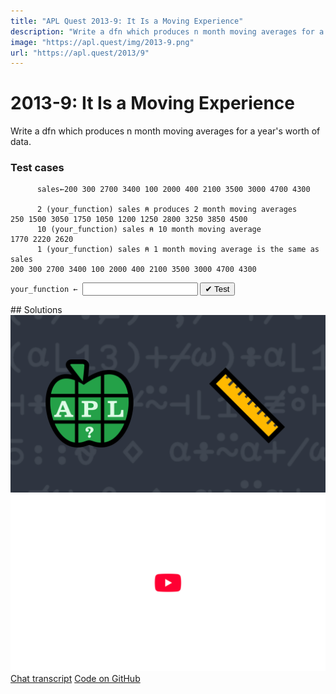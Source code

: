 ```yaml
---
title: "APL Quest 2013-9: It Is a Moving Experience"
description: "Write a dfn which produces n month moving averages for a year's worth of data."
image: "https://apl.quest/img/2013-9.png"
url: "https://apl.quest/2013/9"
---
```


# <span class=s>2013-</span>9: It Is a Moving Experience

Write a dfn which produces n month moving averages for a year's worth of data.

### Test cases

```APL
      sales←200 300 2700 3400 100 2000 400 2100 3500 3000 4700 4300
	  
      2 (your_function) sales ⍝ produces 2 month moving averages
250 1500 3050 1750 1050 1200 1250 2800 3250 3850 4500
      10 (your_function) sales ⍝ 10 month moving average
1770 2220 2620
      1 (your_function) sales ⍝ 1 month moving average is the same as sales
200 300 2700 3400 100 2000 400 2100 3500 3000 4700 4300
```
<div class="pdiv">
  <code onclick="p_Input.focus()">your_function ← </code><input id="p_Input" autocomplete="off" spellcheck="false" oninput="this.parentElement.querySelector`button`.disabled=false;localStorage.setItem(window.location.pathname,this.value)" onkeypress="subm(event)">
  <button onclick="alert$.next`Testing…`;submitSolution`p`" class="md-button md-button--primary">&#x2714; Test</button>
</div>
<blockquote id="p_Output"></blockquote>
## Solutions
<div onclick="play(this)" title="Video on YouTube" class="yt">
<img alt="Video Thumbnail" src="../../img/2013-9.png">
<img alt="YouTube" src="../../img/yt-big.png">
</div>
<a href="https://chat.stackexchange.com/transcript/52405?m=60790499#60790499" target="_blank" class="md-button md-button--primary">Chat transcript</a>
<a href="https://github.com/abrudz/apl_quest/blob/main/2013/9.apl" target="_blank" class="md-button md-button--primary right">Code on GitHub</a>

<script>
    testCases={"a":[["2","200 300 2700 3400 100 2000 400 2100 3500 3000 4700 4300"],["10","200 300 2700 3400 100 2000 400 2100 3500 3000 4700 4300"],["?12","200 300 2700 3400 100 2000 400 2100 3500 3000 4700 4300"],["?10","?12⍴10000"],["5","?12⍴10000"]],"b":[["1","200 300 2700 3400 100 2000 400 2100 3500 3000 4700 4300"],["12","200 300 2700 3400 100 2000 400 2100 3500 3000 4700 4300"],["1","?12⍴10000"],["12","?12⍴10000"],["1","10⍴0"],["12","¯500+?12⍴1000"],["1","¯500+?12⍴1000"]],"f":"{(⍺+/⍵)÷⍺}"}
    p_Input.value=localStorage.getItem(window.location.pathname)
    play=e=>e.outerHTML=`<iframe src="https://www.youtube.com/embed/txZiCW12lTE?list=PLYKQVqyrAEj9wDIUyLDGtDAFTKY38BUMN&autoplay=1" title="<span class=s>2013-</span>9: It Is a Moving Experience (APL Quest 2013-9)" frameborder="0" allow="accelerometer; autoplay; clipboard-write; encrypted-media; gyroscope; picture-in-picture; web-share" referrerpolicy="strict-origin-when-cross-origin" allowfullscreen></iframe>`
</script>
